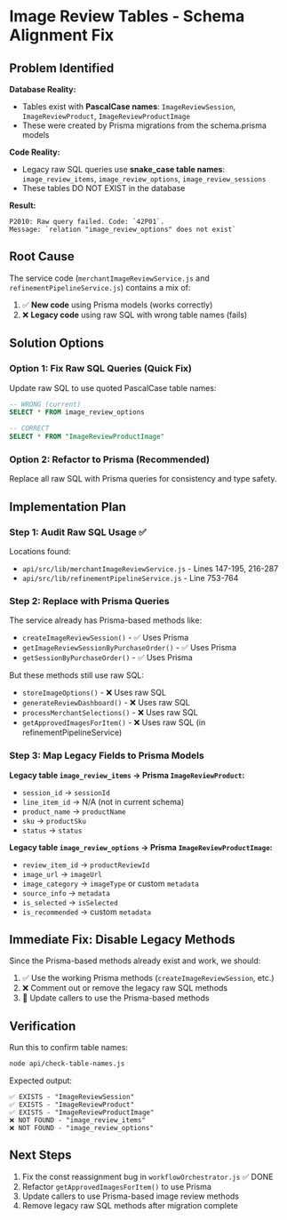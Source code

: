 # Image Review Tables - Schema Alignment Fix

## Problem Identified

**Database Reality:**
- Tables exist with **PascalCase names**: `ImageReviewSession`, `ImageReviewProduct`, `ImageReviewProductImage`
- These were created by Prisma migrations from the schema.prisma models

**Code Reality:**
- Legacy raw SQL queries use **snake_case table names**: `image_review_items`, `image_review_options`, `image_review_sessions`
- These tables DO NOT EXIST in the database

**Result:**
```
P2010: Raw query failed. Code: `42P01`. 
Message: `relation "image_review_options" does not exist`
```

## Root Cause

The service code (`merchantImageReviewService.js` and `refinementPipelineService.js`) contains a mix of:
1. ✅ **New code** using Prisma models (works correctly)
2. ❌ **Legacy code** using raw SQL with wrong table names (fails)

## Solution Options

### Option 1: Fix Raw SQL Queries (Quick Fix)
Update raw SQL to use quoted PascalCase table names:
```sql
-- WRONG (current)
SELECT * FROM image_review_options

-- CORRECT
SELECT * FROM "ImageReviewProductImage"
```

### Option 2: Refactor to Prisma (Recommended)
Replace all raw SQL with Prisma queries for consistency and type safety.

## Implementation Plan

### Step 1: Audit Raw SQL Usage ✅
Locations found:
- `api/src/lib/merchantImageReviewService.js` - Lines 147-195, 216-287
- `api/src/lib/refinementPipelineService.js` - Line 753-764

### Step 2: Replace with Prisma Queries
The service already has Prisma-based methods like:
- `createImageReviewSession()` - ✅ Uses Prisma
- `getImageReviewSessionByPurchaseOrder()` - ✅ Uses Prisma  
- `getSessionByPurchaseOrder()` - ✅ Uses Prisma

But these methods still use raw SQL:
- `storeImageOptions()` - ❌ Uses raw SQL
- `generateReviewDashboard()` - ❌ Uses raw SQL
- `processMerchantSelections()` - ❌ Uses raw SQL
- `getApprovedImagesForItem()` - ❌ Uses raw SQL (in refinementPipelineService)

### Step 3: Map Legacy Fields to Prisma Models

**Legacy table `image_review_items` → Prisma `ImageReviewProduct`:**
- `session_id` → `sessionId`
- `line_item_id` → N/A (not in current schema)
- `product_name` → `productName`
- `sku` → `productSku`
- `status` → `status`

**Legacy table `image_review_options` → Prisma `ImageReviewProductImage`:**
- `review_item_id` → `productReviewId`
- `image_url` → `imageUrl`
- `image_category` → `imageType` or custom `metadata`
- `source_info` → `metadata`
- `is_selected` → `isSelected`
- `is_recommended` → custom `metadata`

## Immediate Fix: Disable Legacy Methods

Since the Prisma-based methods already exist and work, we should:
1. ✅ Use the working Prisma methods (`createImageReviewSession`, etc.)
2. ❌ Comment out or remove the legacy raw SQL methods
3. 🔧 Update callers to use the Prisma-based methods

## Verification

Run this to confirm table names:
```bash
node api/check-table-names.js
```

Expected output:
```
✅ EXISTS - "ImageReviewSession"
✅ EXISTS - "ImageReviewProduct"
✅ EXISTS - "ImageReviewProductImage"
❌ NOT FOUND - "image_review_items"
❌ NOT FOUND - "image_review_options"
```

## Next Steps

1. Fix the const reassignment bug in `workflowOrchestrator.js` ✅ DONE
2. Refactor `getApprovedImagesForItem()` to use Prisma
3. Update callers to use Prisma-based image review methods
4. Remove legacy raw SQL methods after migration complete
